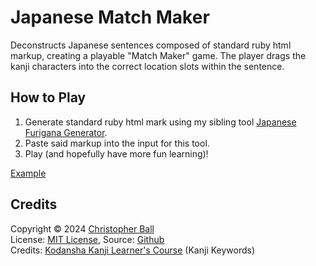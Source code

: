 # Japanese Match Maker

Deconstructs Japanese sentences composed of standard ruby html markup, creating a playable "Match Maker" game.  The player drags the kanji characters into the correct location slots within the sentence.

## How to Play

1. Generate standard ruby html mark using my sibling tool [Japanese Furigana Generator](https://github.com/christopherball/japaneseFuriganaGenerator).
2. Paste said markup into the input for this tool.
3. Play (and hopefully have more fun learning)!

[Example](https://christopherball.github.io/linguistics/japaneseMatchMaker/?html=44Ob44OG44Or44GL44KJPHJ1Ynk-55S6PHJ0PuOBvuOBoTwvcnQ-PC9ydWJ5PuOCkjxydWJ5Puimi-S4izxydD7jgb_jgYo8L3J0PjwvcnVieT7jgo3jgZnjgZPjgajjgYw8cnVieT7lh7rmnaU8cnQ-44Gn44GNPC9ydD48L3J1Ynk-44G-44GZ44CC)

## Credits

Copyright © 2024 <a href="https://github.com/christopherball" target="_blank">Christopher Ball</a><br />
License: <a href="https://github.com/christopherball/japaneseMatchMaker/blob/main/LICENSE">MIT License</a>, Source: <a href="https://github.com/christopherball/japaneseMatchMaker">Github</a><br />
Credits: <a href="https://kodansha.us/product/the-kodansha-kanji-learners-course/">Kodansha Kanji Learner's Course</a> (Kanji Keywords)